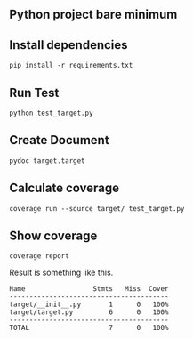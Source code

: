 Python project bare minimum
---------------------------------------------------

## Install dependencies

```
pip install -r requirements.txt
```

## Run Test

```
python test_target.py
```

## Create Document

```
pydoc target.target
```

## Calculate coverage

```
coverage run --source target/ test_target.py
```

## Show coverage

```
coverage report
```

Result is something like this.

```
Name                 Stmts   Miss  Cover
----------------------------------------
target/__init__.py       1      0   100%
target/target.py         6      0   100%
----------------------------------------
TOTAL                    7      0   100%
```

